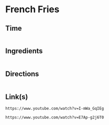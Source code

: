 # French Fries

## Time 
```

```

## Ingredients
```

```


## Directions
```

```


## Link(s)
```
https://www.youtube.com/watch?v=I-mWa_GqIEg

https://www.youtube.com/watch?v=E7Ap-g2j6T0
```
